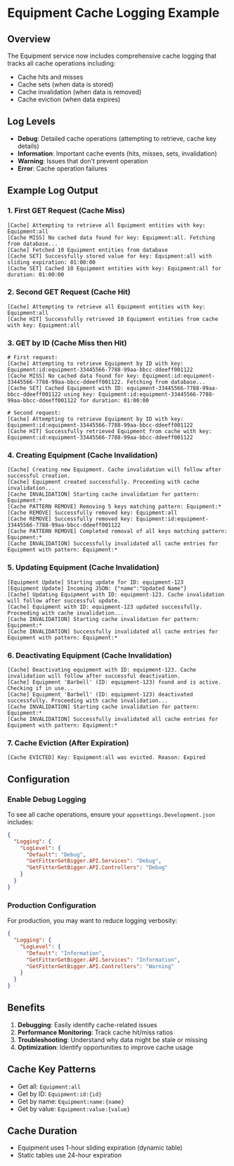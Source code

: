 # Equipment Cache Logging Example

## Overview
The Equipment service now includes comprehensive cache logging that tracks all cache operations including:
- Cache hits and misses
- Cache sets (when data is stored)
- Cache invalidation (when data is removed)
- Cache eviction (when data expires)

## Log Levels
- **Debug**: Detailed cache operations (attempting to retrieve, cache key details)
- **Information**: Important cache events (hits, misses, sets, invalidation)
- **Warning**: Issues that don't prevent operation
- **Error**: Cache operation failures

## Example Log Output

### 1. First GET Request (Cache Miss)
```
[Cache] Attempting to retrieve all Equipment entities with key: Equipment:all
[Cache MISS] No cached data found for key: Equipment:all. Fetching from database...
[Cache] Fetched 10 Equipment entities from database
[Cache SET] Successfully stored value for key: Equipment:all with sliding expiration: 01:00:00
[Cache SET] Cached 10 Equipment entities with key: Equipment:all for duration: 01:00:00
```

### 2. Second GET Request (Cache Hit)
```
[Cache] Attempting to retrieve all Equipment entities with key: Equipment:all
[Cache HIT] Successfully retrieved 10 Equipment entities from cache with key: Equipment:all
```

### 3. GET by ID (Cache Miss then Hit)
```
# First request:
[Cache] Attempting to retrieve Equipment by ID with key: Equipment:id:equipment-33445566-7788-99aa-bbcc-ddeeff001122
[Cache MISS] No cached data found for key: Equipment:id:equipment-33445566-7788-99aa-bbcc-ddeeff001122. Fetching from database...
[Cache SET] Cached Equipment with ID: equipment-33445566-7788-99aa-bbcc-ddeeff001122 using key: Equipment:id:equipment-33445566-7788-99aa-bbcc-ddeeff001122 for duration: 01:00:00

# Second request:
[Cache] Attempting to retrieve Equipment by ID with key: Equipment:id:equipment-33445566-7788-99aa-bbcc-ddeeff001122
[Cache HIT] Successfully retrieved Equipment from cache with key: Equipment:id:equipment-33445566-7788-99aa-bbcc-ddeeff001122
```

### 4. Creating Equipment (Cache Invalidation)
```
[Cache] Creating new Equipment. Cache invalidation will follow after successful creation.
[Cache] Equipment created successfully. Proceeding with cache invalidation...
[Cache INVALIDATION] Starting cache invalidation for pattern: Equipment:*
[Cache PATTERN REMOVE] Removing 5 keys matching pattern: Equipment:*
[Cache REMOVE] Successfully removed key: Equipment:all
[Cache REMOVE] Successfully removed key: Equipment:id:equipment-33445566-7788-99aa-bbcc-ddeeff001122
[Cache PATTERN REMOVE] Completed removal of all keys matching pattern: Equipment:*
[Cache INVALIDATION] Successfully invalidated all cache entries for Equipment with pattern: Equipment:*
```

### 5. Updating Equipment (Cache Invalidation)
```
[Equipment Update] Starting update for ID: equipment-123
[Equipment Update] Incoming JSON: {"name":"Updated Name"}
[Cache] Updating Equipment with ID: equipment-123. Cache invalidation will follow after successful update.
[Cache] Equipment with ID: equipment-123 updated successfully. Proceeding with cache invalidation...
[Cache INVALIDATION] Starting cache invalidation for pattern: Equipment:*
[Cache INVALIDATION] Successfully invalidated all cache entries for Equipment with pattern: Equipment:*
```

### 6. Deactivating Equipment (Cache Invalidation)
```
[Cache] Deactivating equipment with ID: equipment-123. Cache invalidation will follow after successful deactivation.
[Cache] Equipment 'Barbell' (ID: equipment-123) found and is active. Checking if in use...
[Cache] Equipment 'Barbell' (ID: equipment-123) deactivated successfully. Proceeding with cache invalidation...
[Cache INVALIDATION] Starting cache invalidation for pattern: Equipment:*
[Cache INVALIDATION] Successfully invalidated all cache entries for Equipment with pattern: Equipment:*
```

### 7. Cache Eviction (After Expiration)
```
[Cache EVICTED] Key: Equipment:all was evicted. Reason: Expired
```

## Configuration

### Enable Debug Logging
To see all cache operations, ensure your `appsettings.Development.json` includes:

```json
{
  "Logging": {
    "LogLevel": {
      "Default": "Debug",
      "GetFitterGetBigger.API.Services": "Debug",
      "GetFitterGetBigger.API.Controllers": "Debug"
    }
  }
}
```

### Production Configuration
For production, you may want to reduce logging verbosity:

```json
{
  "Logging": {
    "LogLevel": {
      "Default": "Information",
      "GetFitterGetBigger.API.Services": "Information",
      "GetFitterGetBigger.API.Controllers": "Warning"
    }
  }
}
```

## Benefits
1. **Debugging**: Easily identify cache-related issues
2. **Performance Monitoring**: Track cache hit/miss ratios
3. **Troubleshooting**: Understand why data might be stale or missing
4. **Optimization**: Identify opportunities to improve cache usage

## Cache Key Patterns
- Get all: `Equipment:all`
- Get by ID: `Equipment:id:{id}`
- Get by name: `Equipment:name:{name}`
- Get by value: `Equipment:value:{value}`

## Cache Duration
- Equipment uses 1-hour sliding expiration (dynamic table)
- Static tables use 24-hour expiration